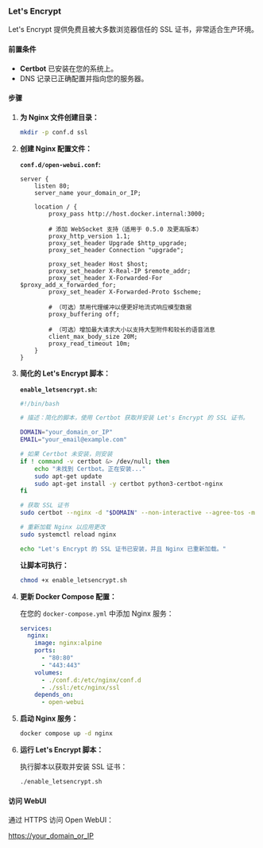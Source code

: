 ### Let's Encrypt

Let's Encrypt 提供免费且被大多数浏览器信任的 SSL 证书，非常适合生产环境。

#### 前置条件

- **Certbot** 已安装在您的系统上。
- DNS 记录已正确配置并指向您的服务器。

#### 步骤

1. **为 Nginx 文件创建目录：**

    ```bash
    mkdir -p conf.d ssl
    ```

2. **创建 Nginx 配置文件：**

    **`conf.d/open-webui.conf`:**

    ```nginx
    server {
        listen 80;
        server_name your_domain_or_IP;

        location / {
            proxy_pass http://host.docker.internal:3000;
    
            # 添加 WebSocket 支持（适用于 0.5.0 及更高版本）
            proxy_http_version 1.1;
            proxy_set_header Upgrade $http_upgrade;
            proxy_set_header Connection "upgrade";

            proxy_set_header Host $host;
            proxy_set_header X-Real-IP $remote_addr;
            proxy_set_header X-Forwarded-For $proxy_add_x_forwarded_for;
            proxy_set_header X-Forwarded-Proto $scheme;

            # （可选）禁用代理缓冲以便更好地流式响应模型数据
            proxy_buffering off;

            # （可选）增加最大请求大小以支持大型附件和较长的语音消息
            client_max_body_size 20M;
            proxy_read_timeout 10m;
        }
    }
    ```

3. **简化的 Let's Encrypt 脚本：**

    **`enable_letsencrypt.sh`:**

    ```bash
    #!/bin/bash

    # 描述：简化的脚本，使用 Certbot 获取并安装 Let's Encrypt 的 SSL 证书。

    DOMAIN="your_domain_or_IP"
    EMAIL="your_email@example.com"

    # 如果 Certbot 未安装，则安装
    if ! command -v certbot &> /dev/null; then
        echo "未找到 Certbot。正在安装..."
        sudo apt-get update
        sudo apt-get install -y certbot python3-certbot-nginx
    fi

    # 获取 SSL 证书
    sudo certbot --nginx -d "$DOMAIN" --non-interactive --agree-tos -m "$EMAIL"

    # 重新加载 Nginx 以应用更改
    sudo systemctl reload nginx

    echo "Let's Encrypt 的 SSL 证书已安装，并且 Nginx 已重新加载。"
    ```

    **让脚本可执行：**

    ```bash
    chmod +x enable_letsencrypt.sh
    ```

4. **更新 Docker Compose 配置：**

    在您的 `docker-compose.yml` 中添加 Nginx 服务：

    ```yaml
    services:
      nginx:
        image: nginx:alpine
        ports:
          - "80:80"
          - "443:443"
        volumes:
          - ./conf.d:/etc/nginx/conf.d
          - ./ssl:/etc/nginx/ssl
        depends_on:
          - open-webui
    ```

5. **启动 Nginx 服务：**

    ```bash
    docker compose up -d nginx
    ```

6. **运行 Let's Encrypt 脚本：**

    执行脚本以获取并安装 SSL 证书：

    ```bash
    ./enable_letsencrypt.sh
    ```

#### 访问 WebUI

通过 HTTPS 访问 Open WebUI：

[https://your_domain_or_IP](https://your_domain_or_IP)
